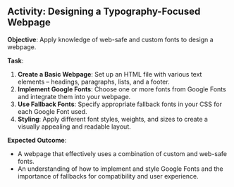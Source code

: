 ## Activity: Designing a Typography-Focused Webpage

**Objective**: Apply knowledge of web-safe and custom fonts to design a webpage.

**Task**:

1. **Create a Basic Webpage**: Set up an HTML file with various text elements – headings, paragraphs, lists, and a footer.
2. **Implement Google Fonts**: Choose one or more fonts from Google Fonts and integrate them into your webpage.
3. **Use Fallback Fonts**: Specify appropriate fallback fonts in your CSS for each Google Font used.
4. **Styling**: Apply different font styles, weights, and sizes to create a visually appealing and readable layout.

**Expected Outcome**:

- A webpage that effectively uses a combination of custom and web-safe fonts.
- An understanding of how to implement and style Google Fonts and the importance of fallbacks for compatibility and user experience.